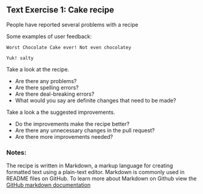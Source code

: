 ## Text Exercise 1: Cake recipe

People have reported several problems with a recipe 

Some examples of user feedback:

```
Worst Chocolate Cake ever! Not even chocolatey
```

```
Yuk! salty
```

Take a look at the recipe. 

* Are there any problems?
* Are there spelling errors?
* Are there deal-breaking errors?
* What would you say are definite changes that need to be made?


Take a look a the suggested improvements.

* Do the improvements make the recipe better?
* Are there any unnecessary changes in the pull request?
* Are there more improvements needed?


### Notes:

The recipe is written in Markdown, a markup language for creating 
formatted text using a plain-text editor. Markdown is commonly used 
in README files on GitHub. To learn more about Markdown on Github view the
[GitHub markdown documentation](https://docs.github.com/en/get-started/writing-on-github/getting-started-with-writing-and-formatting-on-github/basic-writing-and-formatting-syntax)


